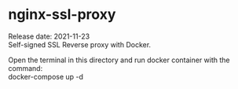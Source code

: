 # nginx-ssl-proxy
Release date: 2021-11-23  
Self-signed SSL Reverse proxy with Docker.  

Open the terminal in this directory and run docker container with the command:  
docker-compose up -d
